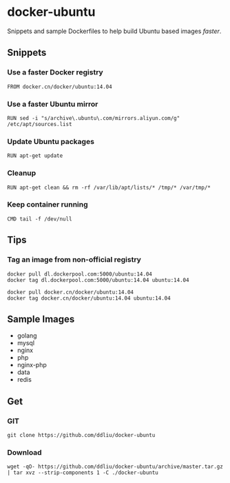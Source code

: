 # docker-ubuntu

Snippets and sample Dockerfiles to help build Ubuntu based images *faster*.

## Snippets

### Use a faster Docker registry

```
FROM docker.cn/docker/ubuntu:14.04
```

### Use a faster Ubuntu mirror

```
RUN sed -i "s/archive\.ubuntu\.com/mirrors.aliyun.com/g" /etc/apt/sources.list
```

### Update Ubuntu packages

```
RUN apt-get update
```

### Cleanup

```
RUN apt-get clean && rm -rf /var/lib/apt/lists/* /tmp/* /var/tmp/*
```

### Keep container running

```
CMD tail -f /dev/null
```

## Tips

### Tag an image from non-official registry

```
docker pull dl.dockerpool.com:5000/ubuntu:14.04
docker tag dl.dockerpool.com:5000/ubuntu:14.04 ubuntu:14.04
```

```
docker pull docker.cn/docker/ubuntu:14.04
docker tag docker.cn/docker/ubuntu:14.04 ubuntu:14.04
```

## Sample Images

- golang
- mysql
- nginx
- php
- nginx-php
- data
- redis

## Get

### GIT

```
git clone https://github.com/ddliu/docker-ubuntu
```

### Download

```
wget -qO- https://github.com/ddliu/docker-ubuntu/archive/master.tar.gz | tar xvz --strip-components 1 -C ./docker-ubuntu
```